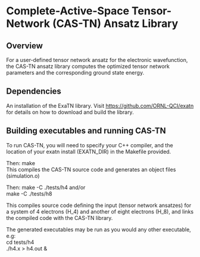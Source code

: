 # Complete-Active-Space Tensor-Network (CAS-TN) Ansatz Library

## Overview
For a user-defined tensor network ansatz for the electronic 
wavefunction, the CAS-TN ansatz library computes the 
optimized tensor network parameters and the corresponding ground state
 energy.

## Dependencies 
An installation of the ExaTN library. 
Visit https://github.com/ORNL-QCI/exatn for details on how 
to download and build the library.

## Building executables and running CAS-TN
To run CAS-TN, you will need to specify your C++ compiler, 
and the location of your exatn install (EXATN\_DIR) in the 
Makefile provided. 

Then: make  
This compiles the CAS-TN source code and 
generates an object files (simulation.o)

Then: make -C ./tests/h4 and/or  
make -C ./tests/h8

This compiles source code defining the input (tensor network ansatzes)
for a system of 4 electrons (H\_4) and another of eight electrons (H\_8),
and links the compiled code with the CAS-TN library.

The generated executables may be run as you would any other executable, e.g:  
cd tests/h4  
./h4.x > h4.out & 

